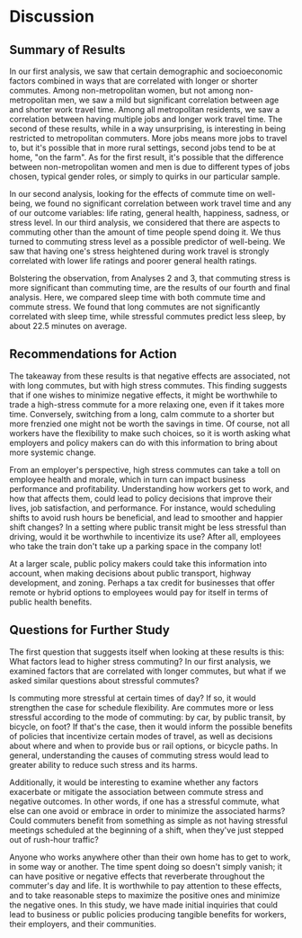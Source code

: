 # Discussion

## Summary of Results

In our first analysis, we saw that certain demographic and socioeconomic factors combined in ways that are correlated with longer or shorter commutes. Among non-metropolitan women, but not among non-metropolitan men, we saw a mild but significant correlation between age and shorter work travel time. Among all metropolitan residents, we saw a correlation between having multiple jobs and longer work travel time. The second of these results, while in a way unsurprising, is interesting in being restricted to metropolitan commuters. More jobs means more jobs to travel to, but it's possible that in more rural settings, second jobs tend to be at home, "on the farm". As for the first result, it's possible that the difference between non-metropolitan women and men is due to different types of jobs chosen, typical gender roles, or simply to quirks in our particular sample.

In our second analysis, looking for the effects of commute time on well-being, we found no significant correlation between work travel time and any of our outcome variables: life rating, general health, happiness, sadness, or stress level. In our third analysis, we considered that there are aspects to commuting other than the amount of time people spend doing it. We thus turned to commuting stress level as a possible predictor of well-being. We saw that having one's stress heightened during work travel is strongly correlated with lower life ratings and poorer general health ratings.

Bolstering the observation, from Analyses 2 and 3, that commuting stress is more significant than commuting time, are the results of our fourth and final analysis. Here, we compared sleep time with both commute time and commute stress. We found that long commutes are not significantly correlated with sleep time, while stressful commutes predict less sleep, by about 22.5 minutes on average.

## Recommendations for Action

The takeaway from these results is that negative effects are associated, not with long commutes, but with high stress commutes. This finding suggests that if one wishes to minimize negative effects, it might be worthwhile to trade a high-stress commute for a more relaxing one, even if it takes more time. Conversely, switching from a long, calm commute to a shorter but more frenzied one might not be worth the savings in time. Of course, not all workers have the flexibility to make such choices, so it is worth asking what employers and policy makers can do with this information to bring about more systemic change.

From an employer's perspective, high stress commutes can take a toll on employee health and morale, which in turn can impact business performance and profitability. Understanding how workers get to work, and how that affects them, could lead to policy decisions that improve their lives, job satisfaction, and performance. For instance, would scheduling shifts to avoid rush hours be beneficial, and lead to smoother and happier shift changes? In a setting where public transit might be less stressful than driving, would it be worthwhile to incentivize its use? After all, employees who take the train don't take up a parking space in the company lot!

At a larger scale, public policy makers could take this information into account, when making decisions about public transport, highway development, and zoning. Perhaps a tax credit for businesses that offer remote or hybrid options to employees would pay for itself in terms of public health benefits.

## Questions for Further Study

The first question that suggests itself when looking at these results is this: What factors lead to higher stress commuting? In our first analysis, we examined factors that are correlated with longer commutes, but what if we asked similar questions about stressful commutes?

Is commuting more stressful at certain times of day? If so, it would strengthen the case for schedule flexibility. Are commutes more or less stressful according to the mode of commuting: by car, by public transit, by bicycle, on foot? If that's the case, then it would inform the possible benefits of policies that incentivize certain modes of travel, as well as decisions about where and when to provide bus or rail options, or bicycle paths. In general, understanding the causes of commuting stress would lead to greater ability to reduce such stress and its harms.

Additionally, it would be interesting to examine whether any factors exacerbate or mitigate the association between commute stress and negative outcomes. In other words, if one has a stressful commute, what else can one avoid or embrace in order to minimize the associated harms? Could commuters benefit from something as simple as not having stressful meetings scheduled at the beginning of a shift, when they've just stepped out of rush-hour traffic?

Anyone who works anywhere other than their own home has to get to work, in some way or another. The time spent doing so doesn't simply vanish; it can have positive or negative effects that reverberate throughout the commuter's day and life. It is worthwhile to pay attention to these effects, and to take reasonable steps to maximize the positive ones and minimize the negative ones. In this study, we have made initial inquiries that could lead to business or public policies producing tangible benefits for workers, their employers, and their communities.
